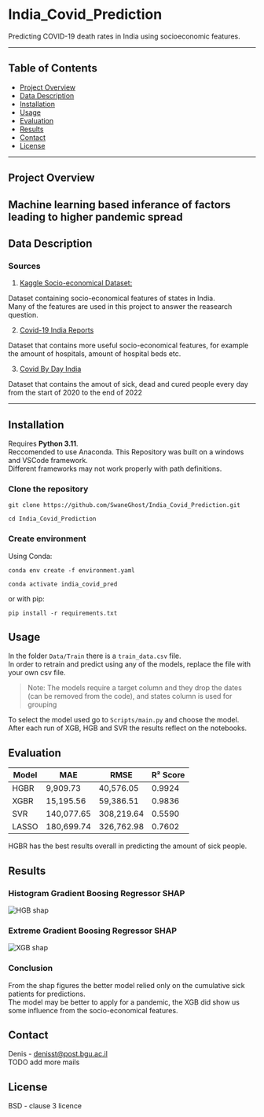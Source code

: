 # India_Covid_Prediction

Predicting COVID-19 death rates in India using socioeconomic features.

---

## Table of Contents

- [Project Overview](#project-overview)
- [Data Description](#data-description)
- [Installation](#installation)
- [Usage](#usage)
- [Evaluation](#evaluation)
- [Results](#results)
- [Contact](#contact)
- [License](#license)

---

## Project Overview
  
Machine learning based inferance of factors leading to higher pandemic spread 
---

## Data Description

### Sources

1. [Kaggle Socio-economical Dataset:](https://www.kaggle.com/datasets/samyakjain2052/indian-states-population-gdp-religion-sex-ratio)  
  

Dataset containing socio-economical features of states in India.  
Many of the features are used in this project to answer the reasearch question.

2. [Covid-19 India Reports](https://www.kaggle.com/code/sauravmishra1710/covid-19-india-reports-indiafightscorona/input?select=complete.csv)

Dataset that contains more useful socio-economical features, for example the amount of hospitals, amount of hospital beds etc.  

3. [Covid By Day India](https://covidtoday.github.io/backend/)
  
Dataset that contains the amout of sick, dead and cured people every day from the start of 2020 to the end of 2022


---

## Installation

Requires **Python 3.11**.  
Reccomended to use Anaconda.
This Repository was built on a windows and VSCode framework.  
Different frameworks may not work properly with path definitions.


### Clone the repository

```
git clone https://github.com/SwaneGhost/India_Covid_Prediction.git
```
```
cd India_Covid_Prediction
```

### Create environment

Using Conda:  
```
conda env create -f environment.yaml
```
```
conda activate india_covid_pred
```
or with pip:
```
pip install -r requirements.txt
```

## Usage

In the folder ```Data/Train``` there is a ```train_data.csv``` file.  
In order to retrain and predict using any of the models, replace the file with your own csv file.  
> Note: The models require a target column and they drop the dates (can be removed from the code), and states column is used for grouping

To select the model used go to ```Scripts/main.py``` and choose the model.  
After each run of XGB, HGB and SVR the results reflect on the notebooks.



## Evaluation

| Model  | MAE         | RMSE        | R² Score |
|--------|-------------|-------------|----------|
| HGBR   | 9,909.73    | 40,576.05   | 0.9924   |
| XGBR   | 15,195.56   | 59,386.51   | 0.9836   |
| SVR    | 140,077.65  | 308,219.64  | 0.5590   |
| LASSO  | 180,699.74  | 326,762.98  | 0.7602   |
  
HGBR has the best results overall in predicting the amount of sick people.

## Results

### Histogram Gradient Boosing Regressor SHAP
![HGB shap](Figures/HBG_shap.png)

### Extreme Gradient Boosing Regressor SHAP
![XGB shap](Figures/XGB_shap.png)

### Conclusion

From the shap figures the better model relied only on the cumulative sick patients for predictions.  
The model may be better to apply for a pandemic, the XGB did show us some influence from the socio-economical features.


## Contact

Denis - denisst@post.bgu.ac.il  
TODO add more mails

## License

BSD - clause 3 licence






